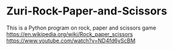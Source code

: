 # Zuri-Rock-Paper-and-Scissors
This is a Python program on rock, paper and scissors game
https://en.wikipedia.org/wiki/Rock_paper_scissors
https://www.youtube.com/watch?v=ND4fd6yScBM
